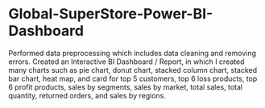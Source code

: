 # Global-SuperStore-Power-BI-Dashboard

Performed data preprocessing which includes data cleaning and removing errors. Created an Interactive BI Dashboard / Report, in which I created many charts such as pie chart, donut chart, stacked column chart, stacked bar chart, heat map, and card for top 5 customers, top 6 loss products, top 6 profit products, sales by segments, sales by market, total sales, total quantity, returned orders, and sales by regions.
